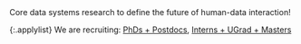 <span class="applyheading">
  Core data systems research to define the future of human-data interaction!<br/>
</span>
  

{:.applylist}
We are recruiting: [PhDs + Postdocs](./apply.html), [Interns + UGrad + Masters](https://ewuuu.wufoo.com/forms/z1mh8vwi1q2p3tp/)

<!--* [Prospective Interns, UGrad, and Masters Students](https://docs.google.com/forms/d/1-s1SwcpY0WBnRrzlrQfSrcxSCeOAymOHfU-sHroUXfU/viewform)-->


